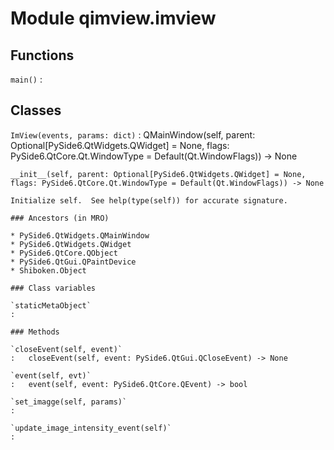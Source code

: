 Module qimview.imview
=====================

Functions
---------

    
`main()`
:   

Classes
-------

`ImView(events, params: dict)`
:   QMainWindow(self, parent: Optional[PySide6.QtWidgets.QWidget] = None, flags: PySide6.QtCore.Qt.WindowType = Default(Qt.WindowFlags)) -> None
    
    __init__(self, parent: Optional[PySide6.QtWidgets.QWidget] = None, flags: PySide6.QtCore.Qt.WindowType = Default(Qt.WindowFlags)) -> None
    
    Initialize self.  See help(type(self)) for accurate signature.

    ### Ancestors (in MRO)

    * PySide6.QtWidgets.QMainWindow
    * PySide6.QtWidgets.QWidget
    * PySide6.QtCore.QObject
    * PySide6.QtGui.QPaintDevice
    * Shiboken.Object

    ### Class variables

    `staticMetaObject`
    :

    ### Methods

    `closeEvent(self, event)`
    :   closeEvent(self, event: PySide6.QtGui.QCloseEvent) -> None

    `event(self, evt)`
    :   event(self, event: PySide6.QtCore.QEvent) -> bool

    `set_imagge(self, params)`
    :

    `update_image_intensity_event(self)`
    :